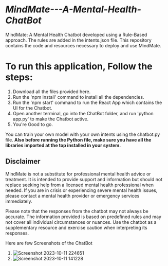 # *MindMate---A-Mental-Health-ChatBot* 

MindMate: A Mental Health Chatbot developed using a Rule-Based approach. The rules are added in the intents.json file. This repository contains the code and resources necessary to deploy and use MindMate.

# To run this application, Follow the steps:
1. Download all the files provided here.
2. Run the 'npm install' command to install all the dependencies.
3. Run the 'npm start' command to run the React App which contains the UI for the Chatbot.
4. Open another terminal, go into the ChatBot folder, and run 'python app.py' to make the Chatbot active.
5. You're Good to go.

You can train your own model with your own intents using the chatbot.py file.
**Also before running the Python file, make sure you have all the libraries imported at the top installed in your system.**

## **Disclaimer**
MindMate is not a substitute for professional mental health advice or treatment. It is intended to provide support and information but should not replace seeking help from a licensed mental health professional when needed. If you are in crisis or experiencing severe mental health issues, please contact a mental health provider or emergency services immediately.

Please note that the responses from the chatbot may not always be accurate. The information provided is based on predefined rules and may not cover all individual circumstances or nuances. Use the chatbot as a supplementary resource and exercise caution when interpreting its responses.

Here are few Screenshots of the ChatBot
1. ![Screenshot 2023-10-11 224651](https://github.com/prajwalvpatil/MindMate---A-Mental-Health-ChatBot/assets/109746113/f88cec5a-dc96-432f-a878-25666f539b36)
2. ![Screenshot 2023-10-11 141228](https://github.com/prajwalvpatil/MindMate---A-Mental-Health-ChatBot/assets/109746113/bc748e7e-78df-4de7-8e84-97845ddfd918)
